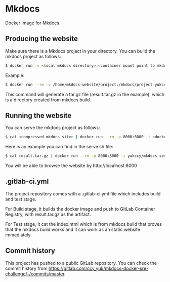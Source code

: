 # Mkdocs

Docker image for Mkdocs.

## Producing the website

Make sure there is a Mkdocs project in your directory.
You can build the mkdocs project as follows:

```bash
$ docker run -v <local mkdocs directory>:<container mount point to mkdocs dir> <docker image name> produce <container mount point to mkdocs dir>
```

Example:
```bash
$ docker run --rm -v /home/mkdocs-website/project:/mkdocs/project yukccy/mkdocs produce /mkdocs/project/site > result.tar.gz
```

This command will generate a tar.gz file (result.tar.gz in the example), which is a directory created from mkdocs build.

## Running the website

You can serve the mkdocs project as follows:

```bash
$ cat <compressed mkdocs site> | docker run --rm -p 8000:8000 -i <docker image name> serve
```

Here is an example you can find in the serve.sh file:
```bash
$ cat result.tar.gz | docker run --rm -p 8000:8000 -i yukccy/mkdocs serve
```

You will be able to browse the website by http://localhost:8000 

## .gitlab-ci.yml

The project repository comes with a .gitlab-ci.yml file which includes build and test stage. 

For Build stage, it builds the docker image and push to GitLab Container Registry, with result.tar.gz as the artifact.

For Test stage, it cat the index.html which is from mkdocs build that proves that the mkdocs build works and it can work as an static website immediately.

## Commit history

This project has pushed to a public GitLab repository. You can check the commit history from https://gitlab.com/ccy_yuk/mkdocs-docker-sre-challenge/-/commits/master.